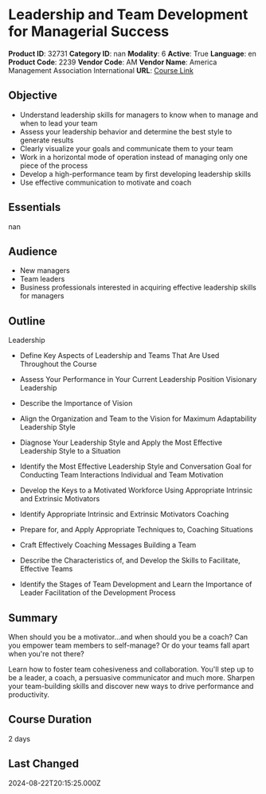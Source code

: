 # Leadership and Team Development for Managerial Success

**Product ID**: 32731
**Category ID**: nan
**Modality**: 6
**Active**: True
**Language**: en
**Product Code**: 2239
**Vendor Code**: AM
**Vendor Name**: America Management Association International
**URL**: [Course Link](https://www.fastlaneus.com/course/amai-2239)

## Objective
- Understand leadership skills for managers to know when to manage and when to lead your team
- Assess your leadership behavior and determine the best style to generate results
- Clearly visualize your goals and communicate them to your team
- Work in a horizontal mode of operation instead of managing only one piece of the process
- Develop a high-performance team by first developing leadership skills
- Use effective communication to motivate and coach

## Essentials
nan

## Audience
- New managers
- Team leaders
- Business professionals interested in acquiring effective leadership skills for managers

## Outline
Leadership


- Define Key Aspects of Leadership and Teams That Are Used Throughout the Course
- Assess Your Performance in Your Current Leadership Position
Visionary Leadership


- Describe the Importance of Vision
- Align the Organization and Team to the Vision for Maximum Adaptability
Leadership Style


- Diagnose Your Leadership Style and Apply the Most Effective Leadership Style to a Situation
- Identify the Most Effective Leadership Style and Conversation Goal for Conducting Team Interactions
Individual and Team Motivation


- Develop the Keys to a Motivated Workforce Using Appropriate Intrinsic and Extrinsic Motivators
- Identify Appropriate Intrinsic and Extrinsic Motivators
Coaching


- Prepare for, and Apply Appropriate Techniques to, Coaching Situations
- Craft Effectively Coaching Messages
Building a Team


- Describe the Characteristics of, and Develop the Skills to Facilitate, Effective Teams
- Identify the Stages of Team Development and Learn the Importance of Leader Facilitation of the Development Process

## Summary
When should you be a motivator...and when should you be a coach? Can you empower team members to self-manage? Or do your teams fall apart when you're not there?

Learn how to foster team cohesiveness and collaboration. You'll step up to be a leader, a coach, a persuasive communicator and much more. Sharpen your team-building skills and discover new ways to drive performance and productivity.

## Course Duration
2 days

## Last Changed
2024-08-22T20:15:25.000Z
